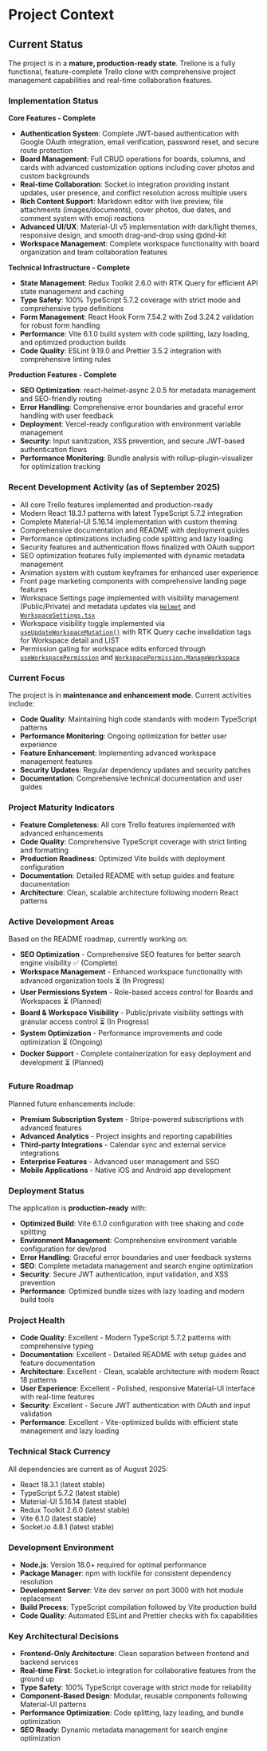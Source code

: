 # Project Context

## Current Status

The project is in a **mature, production-ready state**. Trellone is a fully functional, feature-complete Trello clone with comprehensive project management capabilities and real-time collaboration features.

### Implementation Status

**Core Features - Complete**

- **Authentication System**: Complete JWT-based authentication with Google OAuth integration, email verification, password reset, and secure route protection
- **Board Management**: Full CRUD operations for boards, columns, and cards with advanced customization options including cover photos and custom backgrounds
- **Real-time Collaboration**: Socket.io integration providing instant updates, user presence, and conflict resolution across multiple users
- **Rich Content Support**: Markdown editor with live preview, file attachments (images/documents), cover photos, due dates, and comment system with emoji reactions
- **Advanced UI/UX**: Material-UI v5 implementation with dark/light themes, responsive design, and smooth drag-and-drop using @dnd-kit
- **Workspace Management**: Complete workspace functionality with board organization and team collaboration features

**Technical Infrastructure - Complete**

- **State Management**: Redux Toolkit 2.6.0 with RTK Query for efficient API state management and caching
- **Type Safety**: 100% TypeScript 5.7.2 coverage with strict mode and comprehensive type definitions
- **Form Management**: React Hook Form 7.54.2 with Zod 3.24.2 validation for robust form handling
- **Performance**: Vite 6.1.0 build system with code splitting, lazy loading, and optimized production builds
- **Code Quality**: ESLint 9.19.0 and Prettier 3.5.2 integration with comprehensive linting rules

**Production Features - Complete**

- **SEO Optimization**: react-helmet-async 2.0.5 for metadata management and SEO-friendly routing
- **Error Handling**: Comprehensive error boundaries and graceful error handling with user feedback
- **Deployment**: Vercel-ready configuration with environment variable management
- **Security**: Input sanitization, XSS prevention, and secure JWT-based authentication flows
- **Performance Monitoring**: Bundle analysis with rollup-plugin-visualizer for optimization tracking

### Recent Development Activity (as of September 2025)

- All core Trello features implemented and production-ready
- Modern React 18.3.1 patterns with latest TypeScript 5.7.2 integration
- Complete Material-UI 5.16.14 implementation with custom theming
- Comprehensive documentation and README with deployment guides
- Performance optimizations including code splitting and lazy loading
- Security features and authentication flows finalized with OAuth support
- SEO optimization features fully implemented with dynamic metadata management
- Animation system with custom keyframes for enhanced user experience
- Front page marketing components with comprehensive landing page features
- Workspace Settings page implemented with visibility management (Public/Private) and metadata updates via [`Helmet`](src/components/SEO/SEO.tsx) and [`WorkspaceSettings.tsx`](src/pages/Workspaces/pages/WorkspaceSettings/WorkspaceSettings.tsx:46)
- Workspace visibility toggle implemented via [`useUpdateWorkspaceMutation()`](src/queries/workspaces.ts:158) with RTK Query cache invalidation tags for Workspace detail and LIST
- Permission gating for workspace edits enforced through [`useWorkspacePermission`](src/hooks/use-permissions.ts) and [`WorkspacePermission.ManageWorkspace`](src/constants/permissions.ts)

### Current Focus

The project is in **maintenance and enhancement mode**. Current activities include:

- **Code Quality**: Maintaining high code standards with modern TypeScript patterns
- **Performance Monitoring**: Ongoing optimization for better user experience
- **Feature Enhancement**: Implementing advanced workspace management features
- **Security Updates**: Regular dependency updates and security patches
- **Documentation**: Comprehensive technical documentation and user guides

### Project Maturity Indicators

- **Feature Completeness**: All core Trello features implemented with advanced enhancements
- **Code Quality**: Comprehensive TypeScript coverage with strict linting and formatting
- **Production Readiness**: Optimized Vite builds with deployment configuration
- **Documentation**: Detailed README with setup guides and feature documentation
- **Architecture**: Clean, scalable architecture following modern React patterns

### Active Development Areas

Based on the README roadmap, currently working on:

- **SEO Optimization** - Comprehensive SEO features for better search engine visibility ✅ (Complete)
- **Workspace Management** - Enhanced workspace functionality with advanced organization tools ⏳ (In Progress)
- **User Permissions System** - Role-based access control for Boards and Workspaces ⏳ (Planned)
- **Board & Workspace Visibility** - Public/private visibility settings with granular access control ⏳ (In Progress)
- **System Optimization** - Performance improvements and code optimization ⏳ (Ongoing)
- **Docker Support** - Complete containerization for easy deployment and development ⏳ (Planned)

### Future Roadmap

Planned future enhancements include:

- **Premium Subscription System** - Stripe-powered subscriptions with advanced features
- **Advanced Analytics** - Project insights and reporting capabilities
- **Third-party Integrations** - Calendar sync and external service integrations
- **Enterprise Features** - Advanced user management and SSO
- **Mobile Applications** - Native iOS and Android app development

### Deployment Status

The application is **production-ready** with:

- **Optimized Build**: Vite 6.1.0 configuration with tree shaking and code splitting
- **Environment Management**: Comprehensive environment variable configuration for dev/prod
- **Error Handling**: Graceful error boundaries and user feedback systems
- **SEO**: Complete metadata management and search engine optimization
- **Security**: Secure JWT authentication, input validation, and XSS prevention
- **Performance**: Optimized bundle sizes with lazy loading and modern build tools

### Project Health

- **Code Quality**: Excellent - Modern TypeScript 5.7.2 patterns with comprehensive typing
- **Documentation**: Excellent - Detailed README with setup guides and feature documentation
- **Architecture**: Excellent - Clean, scalable architecture with modern React 18 patterns
- **User Experience**: Excellent - Polished, responsive Material-UI interface with real-time features
- **Security**: Excellent - Secure JWT authentication with OAuth and input validation
- **Performance**: Excellent - Vite-optimized builds with efficient state management and lazy loading

### Technical Stack Currency

All dependencies are current as of August 2025:

- React 18.3.1 (latest stable)
- TypeScript 5.7.2 (latest stable)
- Material-UI 5.16.14 (latest stable)
- Redux Toolkit 2.6.0 (latest stable)
- Vite 6.1.0 (latest stable)
- Socket.io 4.8.1 (latest stable)

### Development Environment

- **Node.js**: Version 18.0+ required for optimal performance
- **Package Manager**: npm with lockfile for consistent dependency resolution
- **Development Server**: Vite dev server on port 3000 with hot module replacement
- **Build Process**: TypeScript compilation followed by Vite production build
- **Code Quality**: Automated ESLint and Prettier checks with fix capabilities

### Key Architectural Decisions

- **Frontend-Only Architecture**: Clean separation between frontend and backend services
- **Real-time First**: Socket.io integration for collaborative features from the ground up
- **Type Safety**: 100% TypeScript coverage with strict mode for reliability
- **Component-Based Design**: Modular, reusable components following Material-UI patterns
- **Performance Optimization**: Code splitting, lazy loading, and bundle optimization
- **SEO Ready**: Dynamic metadata management for search engine optimization

